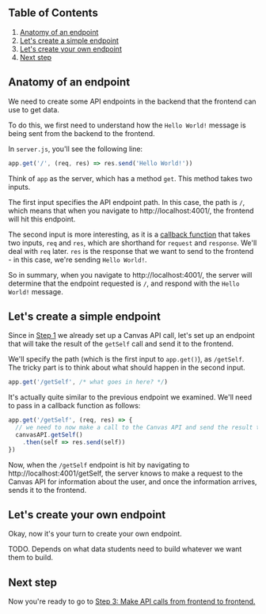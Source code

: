 ## Table of Contents
1. [Anatomy of an endpoint](#anatomy-of-an-endpoint)
1. [Let's create a simple endpoint](#lets-create-a-simple-endpoint)
1. [Let's create your own endpoint](#lets-create-your-own-endpoint)
1. [Next step](#next-step)

## Anatomy of an endpoint
We need to create some API endpoints in the backend that the frontend can use to get data.

To do this, we first need to understand how the `Hello World!` message is being sent from the backend to the frontend.

In `server.js`, you'll see the following line:
```js
app.get('/', (req, res) => res.send('Hello World!'))
```
Think of `app` as the server, which has a method `get`. This method takes two inputs.

The first input specifies the API endpoint path. In this case, the path is `/`, which means that when you navigate to http://localhost:4001/, the frontend will hit this endpoint.

The second input is more interesting, as it is a [callback function](https://developer.mozilla.org/en-US/docs/Glossary/Callback_function) that takes two inputs, `req` and `res`, which are shorthand for `request` and `response`. We'll deal with `req` later. `res` is the response that we want to send to the frontend - in this case, we're sending `Hello World!`.

So in summary, when you navigate to http://localhost:4001/, the server will determine that the endpoint requested is `/`, and respond with the `Hello World!` message.

## Let's create a simple endpoint
Since in [Step 1](1-Canvas-API-Token.md) we already set up a Canvas API call, let's set up an endpoint that will take the result of the `getSelf` call and send it to the frontend.

We'll specify the path (which is the first input to `app.get()`), as `/getSelf`. The tricky part is to think about what should happen in the second input.

```js
app.get('/getSelf', /* what goes in here? */)
```

It's actually quite similar to the previous endpoint we examined. We'll need to pass in a callback function as follows:

```js
app.get('/getSelf', (req, res) => {
  // we need to now make a call to the Canvas API and send the result to the frontend
  canvasAPI.getSelf()
    .then(self => res.send(self))
})
```

Now, when the `/getSelf` endpoint is hit by navigating to http://localhost:4001/getSelf, the server knows to make a request to the Canvas API for information about the user, and once the information arrives, sends it to the frontend.

## Let's create your own endpoint
Okay, now it's your turn to create your own endpoint.

TODO. Depends on what data students need to build whatever we want them to build.

## Next step
Now you're ready to go to [Step 3: Make API calls from frontend to frontend.](3-Make-API-Calls.md)